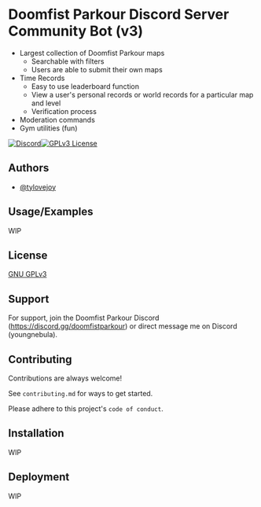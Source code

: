 
# Doomfist Parkour Discord Server Community Bot (v3)

- Largest collection of Doomfist Parkour maps
    - Searchable with filters
    - Users are able to submit their own maps
- Time Records
    - Easy to use leaderboard function
    - View a user's personal records or world records for a particular map and level
    - Verification process
- Moderation commands
- Gym utilities (fun)
     

[![Discord](https://img.shields.io/discord/689587520496730129)](https://img.shields.io/discord/689587520496730129)[![GPLv3 License](https://img.shields.io/github/license/tylovejoy/doom3)](hhttps://img.shields.io/github/license/tylovejoy/doom3)

## Authors

- [@tylovejoy](https://www.github.com/tylovejoy)


## Usage/Examples

WIP


## License

[GNU GPLv3](https://choosealicense.com/licenses/gpl-3.0/)


## Support

For support, join the Doomfist Parkour Discord (https://discord.gg/doomfistparkour) or direct message me on Discord (youngnebula).


## Contributing

Contributions are always welcome!

See `contributing.md` for ways to get started.

Please adhere to this project's `code of conduct`.


## Installation

WIP
    
## Deployment

WIP

